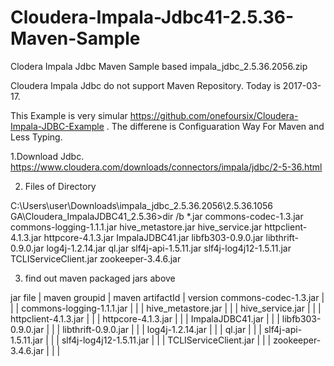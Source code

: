 # Cloudera-Impala-Jdbc41-2.5.36-Maven-Sample
Clodera Impala Jdbc Maven Sample based impala_jdbc_2.5.36.2056.zip 

Cloudera Impala Jdbc do not support Maven Repository. Today is 2017-03-17.

This Example is very simular https://github.com/onefoursix/Cloudera-Impala-JDBC-Example .
The differene is Configuaration Way For Maven and Less Typing.

1.Download Jdbc.
   https://www.cloudera.com/downloads/connectors/impala/jdbc/2-5-36.html 

2. Files of Directory

C:\Users\user\Downloads\impala_jdbc_2.5.36.2056\2.5.36.1056 GA\Cloudera_ImpalaJDBC41_2.5.36>dir /b *.jar
commons-codec-1.3.jar
commons-logging-1.1.1.jar
hive_metastore.jar
hive_service.jar
httpclient-4.1.3.jar
httpcore-4.1.3.jar
ImpalaJDBC41.jar
libfb303-0.9.0.jar
libthrift-0.9.0.jar
log4j-1.2.14.jar
ql.jar
slf4j-api-1.5.11.jar
slf4j-log4j12-1.5.11.jar
TCLIServiceClient.jar
zookeeper-3.4.6.jar

3. find out maven packaged jars above  

jar file | maven groupid | maven artifactId | version
commons-codec-1.3.jar | | |
commons-logging-1.1.1.jar | | |
hive_metastore.jar | | |
hive_service.jar | | |
httpclient-4.1.3.jar | | |
httpcore-4.1.3.jar | | |
ImpalaJDBC41.jar | | |
libfb303-0.9.0.jar | | |
libthrift-0.9.0.jar | | |
log4j-1.2.14.jar | | |
ql.jar | | |
slf4j-api-1.5.11.jar | | |
slf4j-log4j12-1.5.11.jar | | |
TCLIServiceClient.jar | | |
zookeeper-3.4.6.jar | | |




